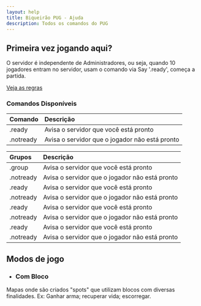 ```yaml
---
layout: help
title: Biqueirão PUG - Ajuda
description: Todos os comandos do PUG
---
```


## Primeira vez jogando aqui?
O servidor é independente de Administradores, ou seja, quando 10 jogadores entram no servidor, usam o comando via Say '.ready', começa a partida.
<br>

[Veja as regras](#regras)

### Comandos Disponíveis

| Comando        | Descrição                             |
|:-------------|:------------------|
| .ready       | Avisa o servidor que você está pronto |
| .notready    | Avisa o servidor que o jogador não está pronto |


| Grupos       | Descrição                             |
|:-------------|:------------------|
| .group <tag> | Avisa o servidor que você está pronto |
| .notready    | Avisa o servidor que o jogador não está pronto |
| .ready       | Avisa o servidor que você está pronto |
| .notready    | Avisa o servidor que o jogador não está pronto |
| .ready       | Avisa o servidor que você está pronto |
| .notready    | Avisa o servidor que o jogador não está pronto |
| .ready       | Avisa o servidor que você está pronto |
| .notready    | Avisa o servidor que o jogador não está pronto |


## Modos de jogo

* ### Com Bloco
Mapas onde são criados "spots" que utilizam blocos com diversas finalidades. Ex: Ganhar arma; recuperar vida; escorregar.<br>
